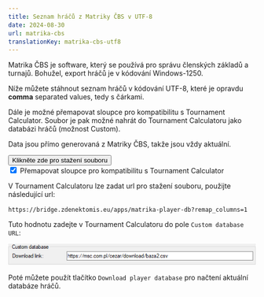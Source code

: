 ```yaml
---
title: Seznam hráčů z Matriky ČBS v UTF-8
date: 2024-08-30
url: matrika-cbs
translationKey: matrika-cbs-utf8
---
```


Matrika ČBS je software, který se používá pro správu členských základů a turnajů. Bohužel, export hráčů je v kódování Windows-1250.

Níže můžete stáhnout seznam hráčů v kódování UTF-8, které je opravdu **comma** separated values, tedy s čárkami.

Dále je možné přemapovat sloupce pro kompatibilitu s Tournament Calculator. Soubor je pak možné nahrát do Tournament Calculatoru jako databázi hráčů (možnost Custom).

Data jsou přímo generovaná z Matriky ČBS, takže jsou vždy aktuální.
 
<form action="/apps/matrika-player-db" method="GET">
    <button class="x-button" type="submit">Klikněte zde pro stažení souboru</button>
    <br>
    <label>
        <input type="checkbox" name="remap_columns" value="1" checked>
       Přemapovat sloupce pro kompatibilitu s Tournament Calculator
    </label>
    <input type="hidden" name="lang" value="cs">
</form>

V Tournament Calculatoru lze zadat url pro stažení souboru, použijte následující url:

```
https://bridge.zdenektomis.eu/apps/matrika-player-db?remap_columns=1
```

Tuto hodnotu zadejte v Tournament Calculatoru do pole `Custom database URL`:

![custom database url](matrika-cbs-utf8.png)

Poté můžete použít tlačítko `Download player database` pro načtení aktuální databáze hráčů.